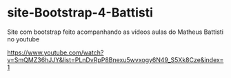 # site-Bootstrap-4-Battisti

Site com bootstrap feito acompanhando as vídeos aulas do Matheus Battisti no youtube

https://www.youtube.com/watch?v=SmQMZ36hJJY&list=PLnDvRpP8Bnexu5wvxogy6N49_S5Xk8Cze&index=1
